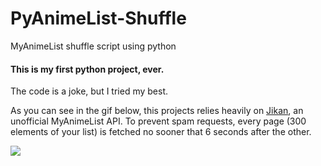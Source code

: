 # PyAnimeList-Shuffle
MyAnimeList shuffle script using python

#### This is my **first** python project, ever.
The code is a joke, but I tried my best.

As you can see in the gif below, this projects relies heavily on [Jikan](https://jikan.moe/), an unofficial MyAnimeList API.
To prevent spam requests, every page (300 elements of your list) is fetched no sooner that 6 seconds after the other.

![](https://github.com/Vernoxvernax/PyAnimeList-Shuffle/blob/main/fdsfds.gif?raw=true)
